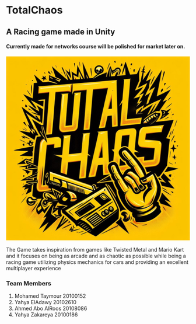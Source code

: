 # TotalChaos
## A Racing game made in Unity

#### Currently made for networks course will be polished for market later on.

![alt text](Logo.jpeg)

The Game takes inspiration from games like Twisted Metal and Mario Kart and it focuses on being as arcade and as chaotic as possible while being a racing game utilizing physics mechanics for cars and providing an excellent multiplayer experience


### Team Members
1) Mohamed Taymour 20100152
2) Yahya ElAdawy 20102610
3) Ahmed Abo AlRoos 20108086
4) Yahya Zakareya 20100186
